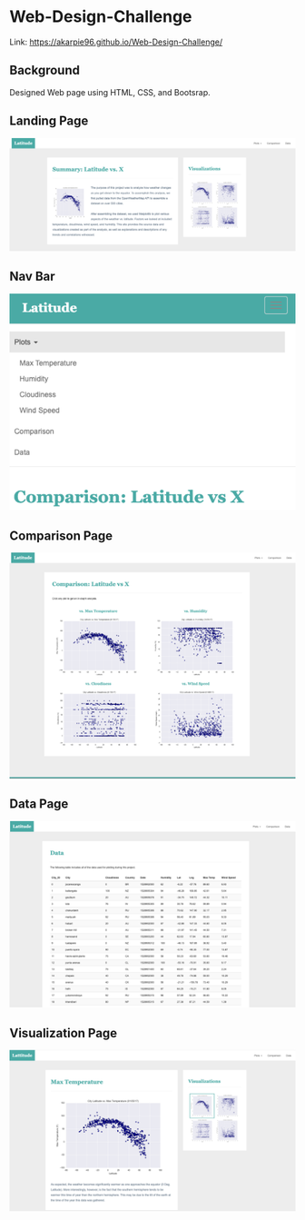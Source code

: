 # Web-Design-Challenge
Link: https://akarpie96.github.io/Web-Design-Challenge/
## Background 
Designed Web page using HTML, CSS, and Bootsrap. 

## Landing Page 

<img src="/Images/landingResize.png" alt="My cool logo"/>

## Nav Bar 

<img src="/Images/nav-sm.png" alt="My cool logo"/>

## Comparison Page

<img src="/Images/comparison-lg.png" alt="My cool logo"/>

## Data Page

<img src="/Images/data-lg.png" alt="My cool logo"/>

## Visualization Page 

<img src="/Images/visualize-lg.png" alt="My cool logo"/>





